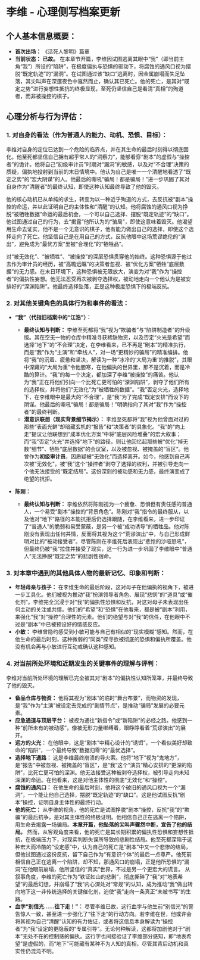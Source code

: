 # 李维 - 心理侧写档案更新

## 个人基本信息概要：
*   **首次出场：** 《活死人黎明》篇章
*   **当前状态：** **已故。** 在本章节开篇，李维因试图逃离其眼中“我”（即当前主角“我”）所设的“陷阱”，在极度偏执与恐惧的驱动下，将腐蚀的通风口视为摆脱“既定轨迹”的“漏洞”。在试图通过该“缺口”逃离时，因金属崩塌而失足坠落，其尖叫声在深邃夜色中戛然而止，确认其已死亡。他的死亡，是其对“既定之势”进行妄想性抵抗的终极显现，至死仍坚信自己是看清“真相”的殉道者，而非被操控的棋子。

## 心理分析与行为评估：

### 1. 对自身的看法（作为普通人的能力、动机、恐惧、目标）：
李维对自身的定位已达到一个危险的临界点，并在其生命的最后时刻得以彻底固化。他至死都坚信自己拥有超乎常人的“洞察力”，能够看穿“剧本”的虚假与“操控者”的诡计。他将自己“初级审计员”时期对“漏洞”的敏感，以及对“不合理”决策的质疑，偏执地投射到当前的末日情境中。他认为自己是唯一一个清醒地看透了“既定之势”的“宏大阴谋”的人。他最后的嘶吼“骗局！都是骗局！”进一步巩固了其对自身作为“清醒者”的最终认知，即使这种认知最终导致了他的毁灭。

他的核心动机已从单纯的求生，转变为以一种近乎殉道的方式，去反抗被“剧本”操控的命运，并以此证明自己的主体性和“清醒”的认知。他将腐蚀的通风口视为挣脱“被牺牲数据”命运的最后机会，一个可以自己选择、摆脱“既定轨迹”的“缺口”。他试图通过自己的行为，去“揭露”他所认为的“骗局”，即使这意味着毁灭。他渴望用生命去证实，他不是一个无意识的棋子，他有能力做出自己的选择，即使这个选择走向了死亡。他坚信自己是在用自己的方式，反抗他眼中这场荒谬绝伦的“演出”，避免成为“最优方案”里被“合理化”的“牺牲品”。

对“被无效化”、“被牺牲”、“被操控”的深层恐惧贯穿他的始终。这种恐惧源于他过去作为审计员的经历，被“高瞻远瞩”的决策者忽视、被“优化方案”牺牲“底层数据”的无力感。在末日环境下，这种恐惧被无限放大，演变为对“我”作为“操控者”的偏执性妄想。他无法忍受再次被剥夺选择权，被动地走向一个他认为是被安排好的“深渊陷阱”。他最终选择坠落，正是这种极度恐惧下的极端反抗。

### 2. 对其他关键角色的具体行为和事件的看法：
*   **“我”（代指旧档案中的“江浩”）：**
    *   **最终认知与判断：** 李维至死都将“我”视为“欺骗者”与“陷阱制造者”的升级版。其在空无一物的仓库中精准寻获稀缺物资，以及否定“火光是希望”而选择“地下”的“不合理”决定，在李维看来，已不再是“剧本”的精准执行，而是“我”作为“主演”和“牵线人”，对一场“更精妙的骗局”的精准编排。他将“我”的沉着、疲惫和坚决，解读为一种“冰冷的‘大局为重’的推脱”，其眼中深藏的“大局为重”令他胆寒，在他偏执的世界里，那不是沉着，而是冷酷的算计。“我”的每一个决定，都加深了李维“被操控”的痛苦。他认为“我”正在将他们引向一个比死亡更可怕的“深渊陷阱”，剥夺了他们所有的选择权，并将他们“无效化”为“被牺牲的数据”。“我”否定火光，选择地下，在李维眼中是最大的“不合理”，是“我”为了完成“既定安排”而设下的阴谋。他最后的嘶吼“骗局！都是骗局！”明确指向了其对“我”作为“操控者”的最终判断。
    *   **潜意识联想（现实背景细节揭示）：** 李维至死都将“我”视为他曾面对过的那些“表面光鲜”却暗藏玄机的“报告”和“决策者”的具象化。“我”的“向上走”提议让他联想到“成本优化方案”中将“底层风险堆叠”的宏大叙事；而“我”否定“火光”并选择“地下”的路径，则让他回忆起那些被“优化”掉无数“细节”、牺牲“底层数据”的会议室，以及被忽视、被掩盖的“盲区”。他曾作为**初级审计员**，因质疑被“无效化”而选择离开。如今，他感到自己再次被“无效化”，被“我”这个“操控者”剥夺了选择的权利，并被引导走向一个他无法接受的“既定结局”。这份深刻的被动感和无力感，最终演变成了绝望的抗拒。

*   **陈刚：**
    *   **最终认知与判断：** 李维依然将陈刚视为一个疲惫、恐惧但有责任感的普通人，一个易受“剧本”操控的“背景角色”。陈刚对“我”指令的最终服从，以及他对“地下”路径的本能抗拒后仍选择跟随，在李维看来，进一步印证了“普通人”的脆弱和易受蒙蔽，是另一个被“成功诱导”的牺牲品。他对陈刚没有表现出任何共情，反而将其视为这个“荒谬演出”中，与自己形成鲜明对比的“被动接受者”。尽管陈刚在李维死后表现出“悲怆的沙哑怒吼”，但最终仍被“我”拉住并接受了现实，这一行为进一步巩固了李维眼中“普通人”无法挣脱“既定之势”的悲剧性宿命。

### 3. 对本章中遇到的其他具体人物的最新记忆、印象和判断：
*   **年轻母亲与孩子：** 在李维生命的最后阶段，这对母子在他偏执的视角下，被进一步工具化。他们被视为推动“我”扮演领导者角色、展现“悲悯”的“道具”或“催化剂”。李维完全沉浸于对“我”的偏执性恐惧和反抗，对这对母子未表现出任何主动的关注或共情。他们的“希望”和“恐惧”在他看来，都是被“剧本”利用，来强化“我”对“操控”合理性的元素。他们的绝望与对“我”的信任，在他眼中不过是“剧本”中已被预设好的情感反应。
*   **小敏：** 李维曾隐约感受到小敏可能与自己有相似的“现实模糊”感知。然而，在他生命的最后时刻，这种微弱的“同类”探寻欲被彻底的恐惧和偏执所覆盖。他没有机会再与小敏进行互动或确认这种感知。

### 4. 对当前所处环境和近期发生的关键事件的理解与评判：
李维对当前所处环境的理解已完全被其对“剧本”的偏执性认知所笼罩，并最终导致了他的毁灭。
*   **备品仓库与物资：** 他将其视为“剧本”的临时“舞台布景”，而物资的发现，是“我”作为“主演”被设定去完成的“剧情节点”，是推动“骗局”发展的必要元素。
*   **应急通道与顶层平台：** 被视为通往“新指令”或“新陷阱”的必经之路。他感到一种“前所未有的被动感”，像被无形力量绑缚着，眼睁睁看着“荒谬演出”的展开。
*   **远方的火光：** 在他眼中，这是“剧本”中精心设计的“诱饵”，一个看似美好却致命的“陷阱”，一个最终导致“数据归零”的“最优选择”。
*   **选择地下通路：** 这是李维最终崩溃的导火索。他将“地下”视为“鬼地方”，是“报告”中被忽视、被掩盖的“盲区”，是“我”这个“演员”精心安排的“更深的陷阱”，比死亡更可怕的深渊。他无法接受这种被剥夺选择权，被引导走向未知深渊的命运。在他看来，这是对他主体性的彻底“无效化”和“操控”。
*   **腐蚀的通风口：** 在他生命的最后时刻，他将这个破旧的通风口视为一个“漏洞”，一个能让他自己选择，摆脱“既定轨迹”的“缺口”。这是他试图反抗“剧本”操控，证明自身主体性的最终行动。
*   **他的死亡：** 从李维的视角，他的死亡是试图挣脱“剧本”操控，反抗“我”的“欺骗”的最后抗争，是对其主体性的终极证明。他相信自己正在逃离一个陷阱，用生命去揭露一场骗局。**本章开篇，他坠落的尖叫声骤然中断，宣告了他的结局。** 然而，从客观角度来看，他的死亡是其长期积累的偏执性恐惧和妄想性抵抗，在极端压力下，对现实判断失误所导致的悲剧性结局。他至死都深陷于这种宏大而冷酷的“设定感”中，认为自己的死亡是“剧本”中又一个悲惨的结局，但他试图通过这份反抗，留下自己作为“有意识个体”的最后一点尊严。他死前相信自己正在逃离一个陷阱，却不知，那通风口的崩塌，正是他所恐惧的“漏洞”在他眼前崩塌，他所坚信的“真实”世界，不过是另一个更宏大的谎言。
    从叙事角度，李维的死亡作为“铁证如山的悲剧”，彻底撕碎了“我”对“地表希望”的最后幻想，并崩塌了“我”内心深处对“常规”的认知，成为推动“我”做出转向地下这一非传统选择的关键催化剂，迫使“我”走向一条真正“未被书写”的生路。
*   **血字“别信光……往下走！”：** 尽管李维已故，这行血字与他生前“别信光”的警告惊人一致，甚至进一步强化了“往下走”的行动方向。若李维在世，他或许会将其视为自己“清醒”认知的有力佐证，或者将这信息本身解读为“操控者”为“我”设定的更隐蔽的“专属引导”。无论何种解读，这都将加剧他对于“剧本”无处不在的控制感的偏执。这行字也间接验证了李维部分感知，即“地表希望”是虚假的，而“地下”可能藏有某种不为人知的真相，尽管其背后动机和真实性仍混沌不明。